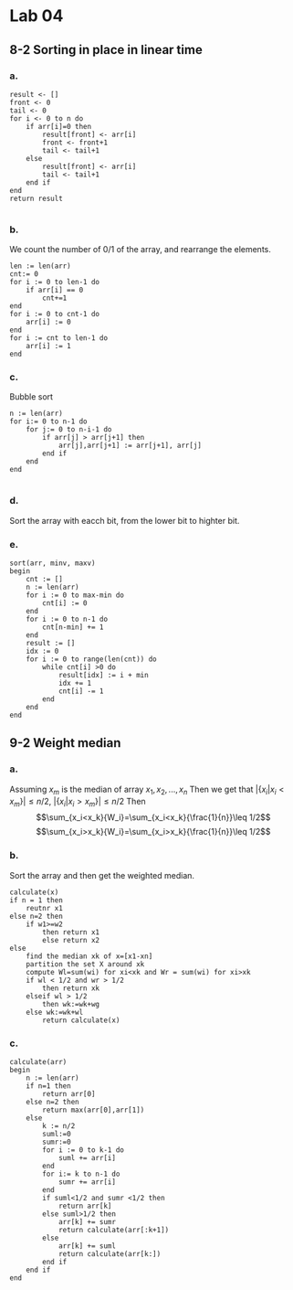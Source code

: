 # Lab 04
## 8-2 Sorting in place in linear time
### a.
```pseudocode
result <- []
front <- 0
tail <- 0
for i <- 0 to n do
    if arr[i]=0 then
        result[front] <- arr[i] 
        front <- front+1
        tail <- tail+1
    else
        result[front] <- arr[i] 
        tail <- tail+1 
    end if
end
return result


```

### b.
We count the number of 0/1 of the array, and rearrange the elements.
```pseudocode
len := len(arr)
cnt:= 0
for i := 0 to len-1 do
    if arr[i] == 0
        cnt+=1
end
for i := 0 to cnt-1 do
    arr[i] := 0
end
for i := cnt to len-1 do
    arr[i] := 1
end 

```

### c. 
Bubble sort
```pseudocode 
n := len(arr)
for i:= 0 to n-1 do
    for j:= 0 to n-i-1 do 
        if arr[j] > arr[j+1] then
            arr[j],arr[j+1] := arr[j+1], arr[j]
        end if
    end
end
        
```

### d.
Sort the array with eacch bit, from the lower bit to highter bit. 

### e. 
```pseudocode
sort(arr, minv, maxv) 
begin
    cnt := []
    n := len(arr)
    for i := 0 to max-min do
        cnt[i] := 0
    end
    for i := 0 to n-1 do 
        cnt[n-min] += 1
    end
    result := []
    idx := 0
    for i := 0 to range(len(cnt)) do
        while cnt[i] >0 do 
            result[idx] := i + min
            idx += 1
            cnt[i] -= 1
        end
    end
end
```

## 9-2 Weight median
### a. 
Assuming $x_m$ is the median of array $x_1,x_2,...,x_n$
Then we get that $|\{x_i|x_i<x_m\}| \leq n/2$, $|\{x_i|x_i>x_m\}| \leq n/2$
Then $$\sum_{x_i<x_k}{W_i}=\sum_{x_i<x_k}{\frac{1}{n}}\leq 1/2$$
$$\sum_{x_i>x_k}{W_i}=\sum_{x_i>x_k}{\frac{1}{n}}\leq 1/2$$

### b.
Sort the array and then get the weighted median.
```pseudocode
calculate(x)
if n = 1 then
    reutnr x1
else n=2 then
    if w1>=w2
        then return x1
        else return x2
else 
    find the median xk of x=[x1-xn]
    partition the set X around xk
    compute Wl=sum(wi) for xi<xk and Wr = sum(wi) for xi>xk
    if wl < 1/2 and wr > 1/2
        then return xk
    elseif wl > 1/2
        then wk:=wk+wg
    else wk:=wk+wl
        return calculate(x)

```

### c.
```pseudocode
calculate(arr)
begin
    n := len(arr)
    if n=1 then
        return arr[0]
    else n=2 then
        return max(arr[0],arr[1])
    else 
        k := n/2
        suml:=0
        sumr:=0
        for i := 0 to k-1 do
            suml += arr[i]
        end
        for i:= k to n-1 do 
            sumr += arr[i]
        end
        if suml<1/2 and sumr <1/2 then
            return arr[k]
        else suml>1/2 then
            arr[k] += sumr
            return calculate(arr[:k+1])
        else
            arr[k] += suml
            return calculate(arr[k:])
        end if 
    end if
end 
    
```